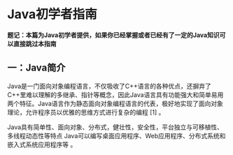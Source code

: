 # Java初学者指南

**题记：本篇为Java初学者提供，如果你已经掌握或者已经有了一定的Java知识可以直接跳过本指南**

## 一：Java简介

​		Java是一门面向对象编程语言，不仅吸收了C++语言的各种优点，还摒弃了C++里难以理解的多继承、指针等概念，因此Java语言具有功能强大和简单易用两个特征。Java语言作为静态面向对象编程语言的代表，极好地实现了面向对象理论，允许程序员以优雅的思维方式进行复杂的编程 [1]  。

​	Java具有简单性、面向对象、分布式，健壮性，安全性，平台独立与可移植性、多线程动态性等特点  Java可以编写桌面应用程序、Web应用程序、分布式系统和嵌入式系统应用程序等 。